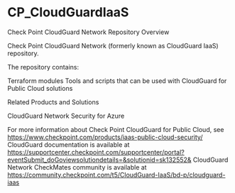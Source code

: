 # CP_CloudGuardIaaS

Check Point CloudGuard Network Repository Overview

Check Point CloudGuard Network (formerly known as CloudGuard IaaS) repository.

The repository contains:

Terraform modules
Tools and scripts that can be used with CloudGuard for Public Cloud solutions


Related Products and Solutions

CloudGuard Network Security for Azure


For more information about Check Point CloudGuard for Public Cloud, see https://www.checkpoint.com/products/iaas-public-cloud-security/
CloudGuard documentation is available at https://supportcenter.checkpoint.com/supportcenter/portal?eventSubmit_doGoviewsolutiondetails=&solutionid=sk132552&
CloudGuard Network CheckMates community is available at https://community.checkpoint.com/t5/CloudGuard-IaaS/bd-p/cloudguard-iaas
